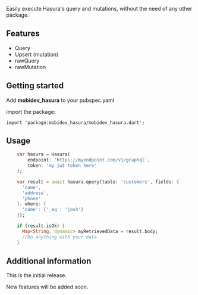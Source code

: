 <!-- 
This README describes the package. If you publish this package to pub.dev,
this README's contents appear on the landing page for your package.

For information about how to write a good package README, see the guide for
[writing package pages](https://dart.dev/guides/libraries/writing-package-pages). 

For general information about developing packages, see the Dart guide for
[creating packages](https://dart.dev/guides/libraries/create-library-packages)
and the Flutter guide for
[developing packages and plugins](https://flutter.dev/developing-packages). 
-->


Easily execute Hasura's query and mutations, without the need of any other package.

## Features

- Query
- Upsert (mutation)
- rawQuery
- rawMutation

## Getting started

Add **mobidev_hasura** to your pubspec.yaml

import the package:
```
import 'package:mobidev_hasura/mobidev_hasura.dart';
```

## Usage

```dart
    var hasura = Hasura(
        endpoint: 'https://myendpoint.com/v1/graphql',
        token: 'my jwt token here'
    );

    var result = await hasura.query(table: 'customers', fields: {
      'name',
      'address',
      'phone'
    }, where: {
      'name': {'_eq': 'josh'}
    });

    if (result.isOk) {
      Map<String, dynamic> myRetrievedData = result.body;
      //Do anything with your data      
    }
```

## Additional information

This is the initial release.

New features will be added soon.
